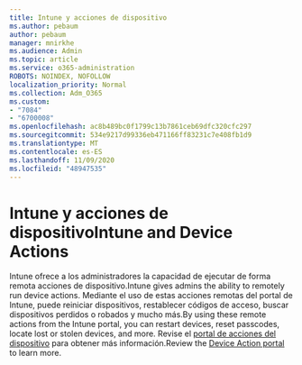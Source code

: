 ```yaml
---
title: Intune y acciones de dispositivo
ms.author: pebaum
author: pebaum
manager: mnirkhe
ms.audience: Admin
ms.topic: article
ms.service: o365-administration
ROBOTS: NOINDEX, NOFOLLOW
localization_priority: Normal
ms.collection: Adm_O365
ms.custom:
- "7084"
- "6700008"
ms.openlocfilehash: ac8b489bc0f1799c13b7861ceb69dfc320cfc297
ms.sourcegitcommit: 534e9217d99336eb471166ff83231c7e408fb1d9
ms.translationtype: MT
ms.contentlocale: es-ES
ms.lasthandoff: 11/09/2020
ms.locfileid: "48947535"
---
```

# <a name="intune-and-device-actions"></a><span data-ttu-id="b316d-102">Intune y acciones de dispositivo</span><span class="sxs-lookup"><span data-stu-id="b316d-102">Intune and Device Actions</span></span>

<span data-ttu-id="b316d-103">Intune ofrece a los administradores la capacidad de ejecutar de forma remota acciones de dispositivo.</span><span class="sxs-lookup"><span data-stu-id="b316d-103">Intune gives admins the ability to remotely run device actions.</span></span> <span data-ttu-id="b316d-104">Mediante el uso de estas acciones remotas del portal de Intune, puede reiniciar dispositivos, restablecer códigos de acceso, buscar dispositivos perdidos o robados y mucho más.</span><span class="sxs-lookup"><span data-stu-id="b316d-104">By using these remote actions from the Intune portal, you can restart devices, reset passcodes, locate lost or stolen devices, and more.</span></span> <span data-ttu-id="b316d-105">Revise el [portal de acciones del dispositivo](https://docs.microsoft.com/mem/intune/remote-actions/) para obtener más información.</span><span class="sxs-lookup"><span data-stu-id="b316d-105">Review the [Device Action portal](https://docs.microsoft.com/mem/intune/remote-actions/) to learn more.</span></span>
